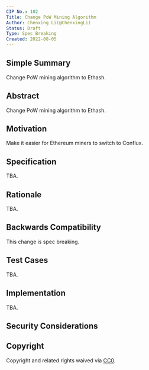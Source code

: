```yaml
---
CIP No.: 102
Title: Change PoW Mining Algorithm
Author: Chenxing Li(@ChenxingLi)
Status: Draft
Type: Spec Breaking
Created: 2022-08-05
---
```


## Simple Summary
Change PoW mining algorithm to Ethash.

## Abstract
Change PoW mining algorithm to Ethash.

## Motivation
Make it easier for Ethereum miners to switch to Conflux.

## Specification
TBA.

## Rationale
TBA. 

## Backwards Compatibility
This change is spec breaking. 

## Test Cases
TBA. 

## Implementation
TBA.

## Security Considerations

## Copyright
Copyright and related rights waived via [CC0](https://creativecommons.org/publicdomain/zero/1.0/).
